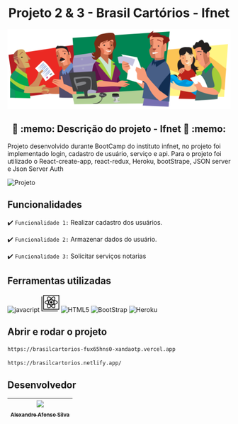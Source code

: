 <h1 align="center"> Projeto 2 & 3 - Brasil Cartórios - Ifnet </h1>


![Cartório é serviço](https://github.com/XandaoTP/pj2-brasilcartorios/blob/main/front-end/src/assets/img/cartorio-e-servico.png)

<h2 align="center">📝 :memo: Descrição do projeto - Ifnet 📝 :memo: </h2>

<p>Projeto desenvolvido durante BootCamp do instituto infnet, no projeto foi implementado login, cadastro de usuário, serviço e api. Para o projeto foi utilizado o React-create-app, react-redux, Heroku, bootStrape, JSON server e Json Server Auth</p>

![Projeto](https://github.com/XandaoTP/pj2-brasilcartorios/blob/main/front-end/src/assets/img/gifsite.gif)

## Funcionalidades

:heavy_check_mark: `Funcionalidade 1:` Realizar cadastro dos usuários.

:heavy_check_mark: `Funcionalidade 2:` Armazenar dados do usuário.

:heavy_check_mark: `Funcionalidade 3:` Solicitar serviços notarias

## Ferramentas utilizadas

<img src="https://github.com/simple-icons/simple-icons/blob/develop/icons/javascript.svg" alt="javacript" width="40" height="40"/>
<img src="https://github.com/simple-icons/simple-icons/blob/develop/icons/createreactapp.svg" alt="React" width="40" height="40"/>
<img src="https://github.com/simple-icons/simple-icons/blob/develop/icons/html5.svg" alt="HTML5" width="40" height="40"/>
<img src="https://github.com/simple-icons/simple-icons/blob/develop/icons/bootstrap.svg" alt="BootStrap" width="40" height="40"/>
<img src="https://github.com/simple-icons/simple-icons/blob/develop/icons/heroku.svg" alt="Heroku" width="40" height="40"/>

## Abrir e rodar o projeto

`https://brasilcartorios-fux65hns0-xandaotp.vercel.app`

`https://brasilcartorios.netlify.app/`

## Desenvolvedor

| [<img src="https://avatars.githubusercontent.com/u/98927676?s=96&v=4" width=115><br><sub>Alexandre Afonso Silva</sub>](https://github.com/XandaoTP) |  
| :---: 